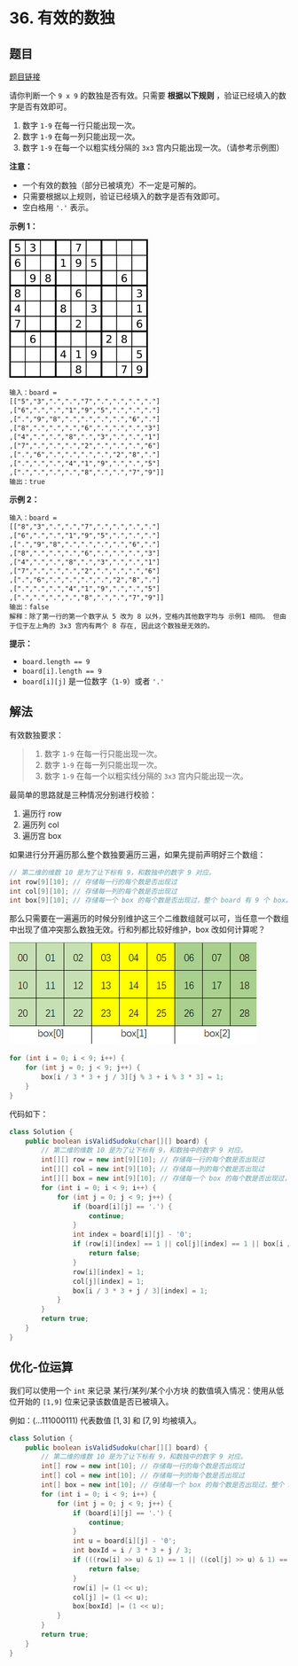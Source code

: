 # 36. 有效的数独

## 题目

[题目链接](https://leetcode.cn/problems/valid-sudoku/)

请你判断一个 `9 x 9` 的数独是否有效。只需要 **根据以下规则** ，验证已经填入的数字是否有效即可。

1. 数字 `1-9` 在每一行只能出现一次。
2. 数字 `1-9` 在每一列只能出现一次。
3. 数字 `1-9` 在每一个以粗实线分隔的 `3x3` 宫内只能出现一次。（请参考示例图）

**注意：**

- 一个有效的数独（部分已被填充）不一定是可解的。
- 只需要根据以上规则，验证已经填入的数字是否有效即可。
- 空白格用 `'.'` 表示。

**示例 1：**

![img](images/36-1.png)

```
输入：board = 
[["5","3",".",".","7",".",".",".","."]
,["6",".",".","1","9","5",".",".","."]
,[".","9","8",".",".",".",".","6","."]
,["8",".",".",".","6",".",".",".","3"]
,["4",".",".","8",".","3",".",".","1"]
,["7",".",".",".","2",".",".",".","6"]
,[".","6",".",".",".",".","2","8","."]
,[".",".",".","4","1","9",".",".","5"]
,[".",".",".",".","8",".",".","7","9"]]
输出：true
```

**示例 2：**

```
输入：board = 
[["8","3",".",".","7",".",".",".","."]
,["6",".",".","1","9","5",".",".","."]
,[".","9","8",".",".",".",".","6","."]
,["8",".",".",".","6",".",".",".","3"]
,["4",".",".","8",".","3",".",".","1"]
,["7",".",".",".","2",".",".",".","6"]
,[".","6",".",".",".",".","2","8","."]
,[".",".",".","4","1","9",".",".","5"]
,[".",".",".",".","8",".",".","7","9"]]
输出：false
解释：除了第一行的第一个数字从 5 改为 8 以外，空格内其他数字均与 示例1 相同。 但由于位于左上角的 3x3 宫内有两个 8 存在, 因此这个数独是无效的。
```

 

**提示：**

- `board.length == 9`
- `board[i].length == 9`
- `board[i][j]` 是一位数字（`1-9`）或者 `'.'`

## 解法

有效数独要求：

> 1. 数字 `1-9` 在每一行只能出现一次。
> 2. 数字 `1-9` 在每一列只能出现一次。
> 3. 数字 `1-9` 在每一个以粗实线分隔的 `3x3` 宫内只能出现一次。

最简单的思路就是三种情况分别进行校验：

1. 遍历行 row
2. 遍历列 col
3. 遍历宫 box

如果进行分开遍历那么整个数独要遍历三遍，如果先提前声明好三个数组：

```java
// 第二维的维数 10 是为了让下标有 9，和数独中的数字 9 对应。
int row[9][10]; // 存储每一行的每个数是否出现过
int col[9][10]; // 存储每一列的每个数是否出现过
int box[9][10]; // 存储每一个 box 的每个数是否出现过，整个 board 有 9 个 box。
```

那么只需要在一遍遍历的时候分别维护这三个二维数组就可以可，当任意一个数组中出现了值冲突那么数独无效。行和列都比较好维护，box 改如何计算呢？

![image.png](images/36-2.png)

```java
for (int i = 0; i < 9; i++) {
    for (int j = 0; j < 9; j++) {
        box[i / 3 * 3 + j / 3][j % 3 + i % 3 * 3] = 1;
    }
}
```

代码如下：

```java
class Solution {
    public boolean isValidSudoku(char[][] board) {
        // 第二维的维数 10 是为了让下标有 9，和数独中的数字 9 对应。
        int[][] row = new int[9][10]; // 存储每一行的每个数是否出现过
        int[][] col = new int[9][10]; // 存储每一列的每个数是否出现过
        int[][] box = new int[9][10]; // 存储每一个 box 的每个数是否出现过，整个 board 有 9 个 box。
        for (int i = 0; i < 9; i++) {
            for (int j = 0; j < 9; j++) {
                if (board[i][j] == '.') {
                    continue;
                }
                int index = board[i][j] - '0';
                if (row[i][index] == 1 || col[j][index] == 1 || box[i / 3 * 3 + j / 3][index] == 1) {
                    return false;
                }
                row[i][index] = 1;
                col[j][index] = 1;
                box[i / 3 * 3 + j / 3][index] = 1;
            }
        }
        return true;
    }
}
```

## 优化-位运算

我们可以使用一个 `int` 来记录 某行/某列/某个小方块 的数值填入情况：使用从低位开始的 `[1,9]` 位来记录该数值是否已被填入。

例如：$(...111000111)$ 代表数值 $[1, 3]$ 和 $[7, 9]$ 均被填入。

```java
class Solution {
    public boolean isValidSudoku(char[][] board) {
        // 第二维的维数 10 是为了让下标有 9，和数独中的数字 9 对应。
        int[] row = new int[10]; // 存储每一行的每个数是否出现过
        int[] col = new int[10]; // 存储每一列的每个数是否出现过
        int[] box = new int[10]; // 存储每一个 box 的每个数是否出现过，整个 board 有 9 个 box。
        for (int i = 0; i < 9; i++) {
            for (int j = 0; j < 9; j++) {
                if (board[i][j] == '.') {
                    continue;
                }
                int u = board[i][j] - '0';
                int boxId = i / 3 * 3 + j / 3;
                if (((row[i] >> u) & 1) == 1 || ((col[j] >> u) & 1) == 1 || ((box[boxId] >> u) & 1) == 1) {
                    return false;
                }
                row[i] |= (1 << u);
                col[j] |= (1 << u);
                box[boxId] |= (1 << u);
            }
        }
        return true;
    }
}
```

